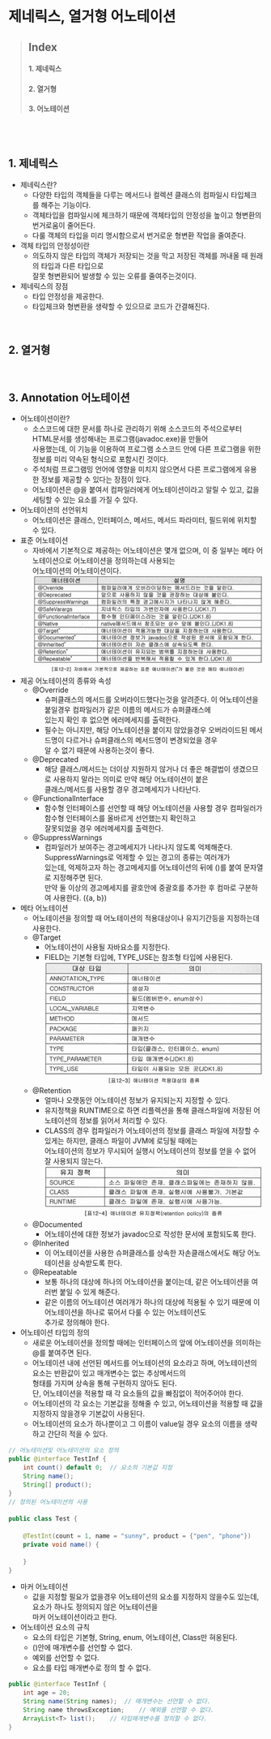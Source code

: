 # 제네릭스, 열거형 어노테이션

> ## Index
> #### 1. 제네릭스
> #### 2. 열거형
> #### 3. 어노테이션


<br />
<br />

## 1. 제네릭스
* 제네릭스란?
    - 다양한 타입의 객체들을 다루는 메서드나 컬렉션 클래스의 컴파일시 타입체크를 해주는 기능이다.
    - 객체타입을 컴파일시에 체크하기 때문에 객체타입의 안정성을 높이고 형변환의 번거로움이 줄어든다.
    - 다룰 객체의 타입을 미리 명시함으로서 번거로운 형변환 작업을 줄여준다.
* 객체 타입의 안정성이란
    - 의도하지 않은 타입의 객체가 저장되는 것을 막고 저장된 객체를 꺼내올 때 원래의 타입과 다른 타입으로  
        잘못 형변환되어 발생할 수 있는 오류를 줄여주는것이다.
* 제네릭스의 장점
    - 타입 안정성을 제공한다.
    - 타입체크와 형변환을 생략할 수 있으므로 코드가 간결해진다.


<br />

## 2. 열거형
<br />

## 3. Annotation 어노테이션
* 어노테이션이란?
    - 소스코드에 대한 문서를 하나로 관리하기 위해 소스코드의 주석으로부터 HTML문서를 생성해내는 프로그램(javadoc.exe)을 만들어  
        사용했는데, 이 기능을 이용하여 프로그램 소스코드 안에 다른 프로그램을 위한 정보를 미리 약속된 형식으로 포함시킨 것이다.
    - 주석처럼 프로그램밍 언어에 영향을 미치지 않으면서 다른 프로그램에게 유용한 정보를 제공할 수 있다는 장점이 있다.
    - 어노테이션은 @을 붙여서 컴파일러에게 어노테이션이라고 알릴 수 있고, 값을 세팅할 수 있는 요소를 가질 수 있다.
* 어노테이션의 선언위치
    - 어노테이션은 클래스, 인터페이스, 메서드, 메서드 파라미터, 필드위에 위치할 수 있다.
* 표준 어노테이션
    - 자바에서 기본적으로 제공하는 어노테이션은 몇개 없으며, 이 중 일부는 메타 어노테이션으로 어노테이션을 정의하는데 사용되는  
        어노테이션의 어노테이션이다.
![표준 어노테이션](img/Annotation.png)
* 제공 어노테이션의 종류와 속성
    - @Override
        + 슈퍼클래스의 메서드를 오버라이드했다는것을 알려준다. 이 어노테이션을 붙일경우 컴파일러가 같은 이름의 메서드가 슈퍼클래스에  
            있는지 확인 후 없으면 에러메세지를 출력한다.
        + 필수는 아니지만, 해당 어노테이션을 붙이지 않았을경우 오버라이드된 메서드명이 다르거나 슈퍼클래스의 메서드명이 변경되었을 경우  
            알 수 없기 때문에 사용하는것이 좋다.
    - @Deprecated
        + 해당 클래스/메서드는 더이상 지원하지 않거나 더 좋은 해결법이 생겼으므로 사용하지 말라는 의미로 만약 해당 어노테이션이 붙은  
            클래스/메서드를 사용할 경우 경고메세지가 나타난다.
    - @FunctionalInterface
        + 함수형 인터페이스를 선언할 때 해당 어노테이션을 사용할 경우 컴파일러가 함수형 인터페이스를 올바르게 선언했는지 확인하고  
            잘못되었을 경우 에러메세지를 출력한다.
    - @SuppressWarnings
        + 컴파일러가 보여주는 경고메세지가 나타나지 않도록 억제해준다. SuppressWarnings로 억제할 수 있는 경고의 종류는 여러개가  
            있는데, 억제하고자 하는 경고메세지를 어노테이션의 뒤에 ()를 붙여 문자열로 지정해주면 된다.  
            만약 둘 이상의 경고메세지를 괄호안에 중괄호를 추가한 후 컴마로 구분하여 사용한다. ({a, b})
* 메타 어노테이션
    - 어노테이션을 정의할 때 어노테이션의 적용대상이나 유지기간등을 지정하는데 사용한다.
    - @Target
        + 어노테이션이 사용될 자바요소를 지정한다.
        + FIELD는 기본형 타입에, TYPE_USE는 참조형 타입에 사용된다.
        ![Target](img/Target.png)
    - @Retention
        + 얼마나 오랫동안 어노테이션 정보가 유지되는지 지정할 수 있다.
        + 유지정책을 RUNTIME으로 하면 리플렉션을 통해 클래스파일에 저장된 어노테이션의 정보를 읽어서 처리할 수 있다.
        + CLASS의 경우 컴파일러가 어노테이션의 정보를 클래스 파일에 저장할 수 있게는 하지만, 클래스 파일이 JVM에 로딩될 때에는  
            어노테이션의 정보가 무시되어 실행시 어노테이션의 정보를 얻을 수 없어 잘 사용되지 않는다.
        ![Retention](img/Retention.png)
    - @Documented
        + 어노테이션에 대한 정보가 javadoc으로 작성한 문서에 포함되도록 한다.
    - @Inherited
        + 이 어노테이션을 사용한 슈퍼클래스를 상속한 자손클래스에서도 해당 어노테이션을 상속받도록 한다.
    - @Repeatable
        + 보통 하나의 대상에 하나의 어노테이션을 붙이는데, 같은 어노테이션을 여러번 붙일 수 있게 해준다.
        + 같은 이름의 어노테이션 여러개가 하나의 대상에 적용될 수 있기 때문에 이 어노테이션을 하나로 묶어서 다룰 수 있는 어노테이션도  
            추가로 정의해야 한다.
* 어노테이션 타입의 정의
    - 새로운 어노테이션을 정의할 때에는 인터페이스의 앞에 어노테이션을 의미하는 @를 붙여주면 된다.
    - 어노테이션 내에 선언된 메서드를 어노테이션의 요소라고 하며, 어노테이션의 요소는 반환값이 있고 매개변수는 없는 추상메서드의  
        형태를 가지며 상속을 통해 구현하지 않아도 된다.  
        단, 어노테이션을 적용할 때 각 요소들의 값을 빠짐없이 적어주어야 한다.
    - 어노테이션의 각 요소는 기본값을 정해줄 수 있고, 어노테이션을 적용할 때 값을 지정하지 않을경우 기본값이 사용된다.
    - 어노테이션의 요소가 하나뿐이고 그 이름이 value일 경우 요소의 이름을 생략하고 간단히 적을 수 있다.
``` java
// 어노테이션및 어노테이션의 요소 정의
public @interface TestInf {
    int count() default 0;  // 요소의 기본값 지정
    String name();
    String[] product();
}
// 정의된 어노테이션의 사용

public class Test {

    @TestInt(count = 1, name = "sunny", product = {"pen", "phone"})
    private void name() {

    }
}
```
* 마커 어노테이션
    - 값을 지정할 필요가 없을경우 어노테이션의 요소를 지정하지 않을수도 있는데, 요소가 하나도 정의되지 않은 어노테이션을  
        마커 어노테이션이라고 한다.
* 어노테이션 요소의 규칙
    - 요소의 타입은 기본형, String, enum, 어노테이션, Class만 혀옹된다.
    - ()안에 매개변수를 선언할 수 없다.
    - 예외를 선언할 수 없다.
    - 요소를 타입 매개변수로 정의 할 수 없다.
``` java
public @interface TestInf {
    int age = 20;
    String name(String names);  // 매개변수는 선언할 수 없다.
    String name throwsException;    // 예외를 선언할 수 없다.
    ArrayList<T> list();    // 타입매개변수를 정의할 수 없다.
}
```




